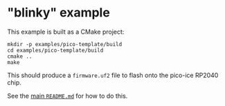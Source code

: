 "blinky" example
================
This example is built as a CMake project:

```
mkdir -p examples/pico-template/build
cd examples/pico-template/build
cmake ..
make
```

This should produce a `firmware.uf2` file to flash onto the pico-ice RP2040 chip.

See the [main `README.md`](../../README.md) for how to do this.
